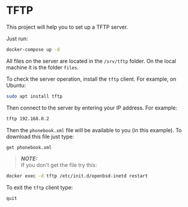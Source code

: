 # TFTP
This project will help you to set up a TFTP server.

Just run:

```bash
docker-compose up -d
```

All files on the server are located in the `/srv/tftp` folder. On the local machine it is the folder `files`.

To check the server operation, install the `tftp` client. For example, on Ubuntu:

```bash
sudo apt install tftp
```

Then connect to the server by entering your IP address. For example:

```bash
tftp 192.168.0.2
```

Then the `phonebook.xml` file will be available to you (in this example). To download this file just type:

```bash
get phonebook.xml
```

> **_NOTE:_**   
> If you don't get the file try this:

```bash
docker exec -d tftp /etc/init.d/openbsd-inetd restart
```

To exit the `tftp` client type:

```bash
quit
```
